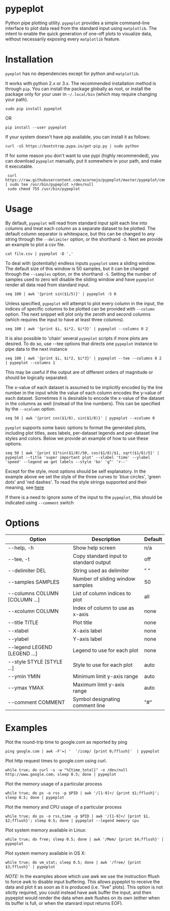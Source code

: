 # pypeplot

Python pipe plotting utility. `pypeplot` provides a simple command-line
interface to plot data read from the standard input using `matplotlib`.
The intent to enable the quick generation of one-off plots to visualize
data, without necessarily exposing every `matplotlib` feature.

# Installation

`pyeplot` has no dependencies except for python and `matplotlib`.

It works with python 2.x or 3.x. The recommended installation method 
is through `pip`. You can install the package globally as root, or 
install the package only for your user in `~/.local/bin` (which may
require changing your path).

    sudo pip install pypeplot

OR

    pip install --user pypeplot

If your system doesn't have pip available, you can install it as
follows:

    curl -sS https://bootstrap.pypa.io/get-pip.py | sudo python

If for some reason you don't want to use pypi (highly recommended), you
can download `pypeplot` manually, put it somewhere in your path, and
make it executable.

     curl https://raw.githubusercontent.com/acornejo/pypeplot/master/pypeplot/cmd.py | sudo tee /usr/bin/pypeplot >/dev/null
     sudo chmod 755 /usr/bin/pypeplot

# Usage

By default, `pypeplot` will read from standard input split each line
into columns and treat each column as a separate dataset to be plotted.
The default column separator is whitespace, but this can be changed to
any string through the `--delimiter` option, or the shorthand `-D`. Next
we provide an example to plot a csv file.

    cat file.csv | pypeplot -D ','

To deal with (potentially) endless inputs `pypeplot` uses a sliding
window. The default size of this window is 50 samples, but it can be
changed through the `--samples` option, or the shorthand `-S`. Setting
the number of samples used to zero will disable the sliding window and
have `pypeplot` render all data read from standard input.

    seq 100 | awk '{print sin($1/5)}' | pypeplot -S 0

Unless specified, `pypeplot` will attempt to plot every column in the
input, the indices of specific columns to be plotted can be provided
with `--column` option. The next snippet will plot only the zeroth and
second columns (which requires the input to have at least three
columns).

    seq 100 | awk '{print $i, $i*2, $i*3}' | pypeplot --columns 0 2

It is also possible to 'chain' several `pypeplot` scripts if more plots are
desired. To do so, use --tee options that directs one `pypeplot` instance
to pipe data to the next instance

    seq 100 | awk '{print $i, $i*2, $i*3}' | pypeplot --tee --columns 0 2 | pypeplot --columns 1

This may be useful if the output are of different orders of magnitude or should
be logically separated.

The x-value of each dataset is assumed to be implicitly encoded by the
line number in the input while the value of each column encodes the
y-value of each dataset. Sometimes it is desirable to encode the x-value
of the dataset in the columns as well (instead of the line numbers).
This can be specified by the `--xcolumn` option.

    seq 50 | awk '{print cos($1/8), sin($1/8)}' | pypeplot --xcolumn 0

`pyeplot` supports some basic options to format the generated plots,
including plot titles, axes labels, per-dataset legends and
per-dataset line styles and colors. Below we provide an example of how
to use these options.

    seq 50 | awk '{print $1*sin($1/8)/50, cos($1/8)/$1, sqrt($1/8)/5}' | pypeplot --title 'super important plot' --xlabel 'time' --ylabel 'speed' --legend we got labels --style 'bo' 'g^' 'r--'

Except for the style, most options should be self explanatory. In the
example above we set the style of the three curves to 'blue circles',
'green dots' and 'red dashes'. To read the style strings supported and
their meaning, see
[here](http://matplotlib.org/api/pyplot_api.html#matplotlib.pyplot.plot)

If there is a need to ignore some of the input to the `pypeplot`, this should
be indicated using `--comment` switch

# Options

Option                        | Description                            | Default
------------------------------|----------------------------------------|---
--help, -h                    | Show help screen                       | n/a
--tee, -t                     | Copy standard input to standard output | off
--delimiter DEL               | String used as delimiter               | " "
--samples SAMPLES             | Number of sliding window samples       | 50
--columns COLUMN [COLUMN ...] | List of column indices to plot         | all
--xcolumn COLUMN              | Index of column to use as x-axis       | none
--title TITLE                 | Plot title                             | none
--xlabel                      | X-axis label                           | none
--ylabel                      | Y-axis label                           | none
--legend LEGEND [LEGEND ...]  | Legend to use for each plot            | none
--style  STYLE [STYLE ...]    | Style to use for each plot             | auto
--ymin YMIN                   | Minimum limit y-axis range             | auto
--ymax YMAX                   | Maximum limit y-axis range             | auto
--comment COMMENT             | Symbol designating comment line        | "#"

# Examples

Plot the round-trip time to google.com as reported by ping

    ping google.com | awk -F'=| '  '/icmp/ {print 0;fflush}'  | pypeplot

Plot http request times to google.com using curl.

    while true; do curl -s -w "%{time_total}" -o /dev/null http://www.google.com; sleep 0.5; done | pypeplot

Plot the memory usage of a particular process

    while true; do ps -o rss -p $PID | awk '/[1-9]+/ {print $1;fflush}'; sleep 0.5; done | pypeplot

Plot the memory and CPU usage of a particular process

    while true; do ps -o rss,time -p $PID | awk '/[1-9]+/ {print $1, $2;fflush}'; sleep 0.5; done | pypeplot --legend memory cpu

Plot system memory available in Linux:

    while true; do free; sleep 0.5; done | awk '/Mem/ {print $4;fflush}' | pypeplot

Plot system memory available in OS X:

    while true; do vm_stat; sleep 0.5; done | awk '/free/ {print $3;fflush}' | pypeplot

*NOTE:* In the examples above which use awk we use the instruction
fflush to force awk to disable input buffering. This allows pypeplot to
receive the data and plot it as soon as it is produced (i.e. "live"
plots). This option is not stictly required, you could instead
have awk buffer the input, and then pypeplot would render the data when
awk flushes on its own (either when its buffer is full, or when the
stanrard input returns EOF).
